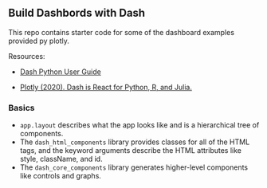 ## Build Dashbords with Dash 

This repo contains starter code for some of the dashboard examples provided py plotly.

Resources:


- [Dash Python User Guide](https://dash.plotly.com/)

- [Plotly (2020). Dash is React for Python, R, and Julia.](https://medium.com/plotly/dash-is-react-for-python-r-and-julia-c75822d1cc24) 


### Basics

- `app.layout` describes what the app looks like and is a hierarchical tree of components. 
- The `dash_html_components` library provides classes for all of the HTML tags, and the keyword arguments describe the HTML attributes like style, className, and id. 
- The `dash_core_components` library generates higher-level components like controls and graphs.

